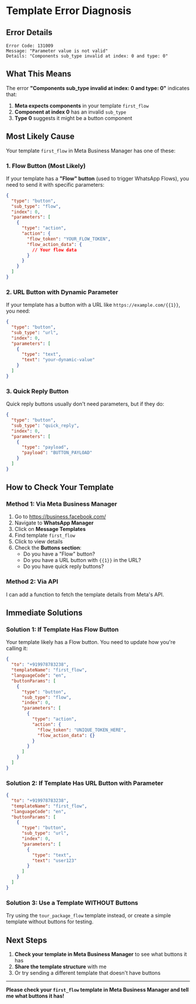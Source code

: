 # Template Error Diagnosis

## Error Details
```
Error Code: 131009
Message: "Parameter value is not valid"
Details: "Components sub_type invalid at index: 0 and type: 0"
```

## What This Means

The error **"Components sub_type invalid at index: 0 and type: 0"** indicates that:

1. **Meta expects components** in your template `first_flow`
2. **Component at index 0** has an invalid `sub_type`
3. **Type 0** suggests it might be a button component

## Most Likely Cause

Your template `first_flow` in Meta Business Manager has one of these:

### 1. Flow Button (Most Likely)
If your template has a **"Flow" button** (used to trigger WhatsApp Flows), you need to send it with specific parameters:

```json
{
  "type": "button",
  "sub_type": "flow",
  "index": 0,
  "parameters": [
    {
      "type": "action",
      "action": {
        "flow_token": "YOUR_FLOW_TOKEN",
        "flow_action_data": {
          // Your flow data
        }
      }
    }
  ]
}
```

### 2. URL Button with Dynamic Parameter
If your template has a button with a URL like `https://example.com/{{1}}`, you need:

```json
{
  "type": "button",
  "sub_type": "url",
  "index": 0,
  "parameters": [
    {
      "type": "text",
      "text": "your-dynamic-value"
    }
  ]
}
```

### 3. Quick Reply Button
Quick reply buttons usually don't need parameters, but if they do:

```json
{
  "type": "button",
  "sub_type": "quick_reply",
  "index": 0,
  "parameters": [
    {
      "type": "payload",
      "payload": "BUTTON_PAYLOAD"
    }
  ]
}
```

## How to Check Your Template

### Method 1: Via Meta Business Manager
1. Go to https://business.facebook.com/
2. Navigate to **WhatsApp Manager**
3. Click on **Message Templates**
4. Find template `first_flow`
5. Click to view details
6. Check the **Buttons section**:
   - Do you have a "Flow" button?
   - Do you have a URL button with `{{1}}` in the URL?
   - Do you have quick reply buttons?

### Method 2: Via API
I can add a function to fetch the template details from Meta's API.

## Immediate Solutions

### Solution 1: If Template Has Flow Button
Your template likely has a Flow button. You need to update how you're calling it:

```json
{
  "to": "+919978783238",
  "templateName": "first_flow",
  "languageCode": "en",
  "buttonParams": [
    {
      "type": "button",
      "sub_type": "flow",
      "index": 0,
      "parameters": [
        {
          "type": "action",
          "action": {
            "flow_token": "UNIQUE_TOKEN_HERE",
            "flow_action_data": {}
          }
        }
      ]
    }
  ]
}
```

### Solution 2: If Template Has URL Button with Parameter
```json
{
  "to": "+919978783238",
  "templateName": "first_flow",
  "languageCode": "en",
  "buttonParams": [
    {
      "type": "button",
      "sub_type": "url",
      "index": 0,
      "parameters": [
        {
          "type": "text",
          "text": "user123"
        }
      ]
    }
  ]
}
```

### Solution 3: Use a Template WITHOUT Buttons
Try using the `tour_package_flow` template instead, or create a simple template without buttons for testing.

## Next Steps

1. **Check your template in Meta Business Manager** to see what buttons it has
2. **Share the template structure** with me
3. Or try sending a different template that doesn't have buttons

---

**Please check your `first_flow` template in Meta Business Manager and tell me what buttons it has!**
